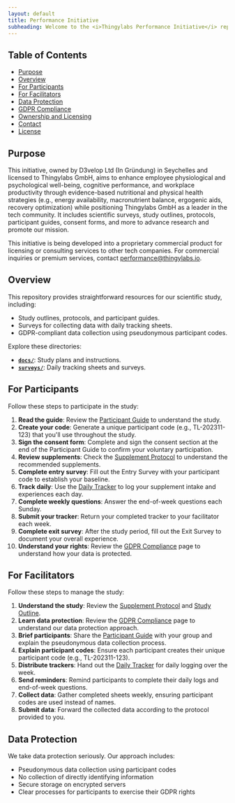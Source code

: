 ```yaml
---
layout: default
title: Performance Initiative
subheading: Welcome to the <i>Thingylabs Performance Initiative</i> repository, supporting our scientific campaign, "Peak Performance through Health at Thingylabs," and related outreach efforts to promote our high-performance, innovative software and cloud development environment through nutritional and physical health strategies.
---
```


<!-- index.md -->

## Table of Contents
- [Purpose](#purpose)
- [Overview](#overview)
- [For Participants](#for-participants)
- [For Facilitators](#for-facilitators)
- [Data Protection](#data-protection)
- [GDPR Compliance](#gdpr-compliance)
- [Ownership and Licensing](#ownership-and-licensing)
- [Contact](#contact)
- [License](#license)

## Purpose
This initiative, owned by D3velop Ltd (In Gründung) in Seychelles and licensed to Thingylabs GmbH, aims to enhance employee physiological and psychological well-being, cognitive performance, and workplace productivity through evidence-based nutritional and physical health strategies (e.g., energy availability, macronutrient balance, ergogenic aids, recovery optimization) while positioning Thingylabs GmbH as a leader in the tech community. It includes scientific surveys, study outlines, protocols, participant guides, consent forms, and more to advance research and promote our mission.

This initiative is being developed into a proprietary commercial product for licensing or consulting services to other tech companies. For commercial inquiries or premium services, contact [performance@thingylabs.io](mailto:performance@thingylabs.io).

## Overview
This repository provides straightforward resources for our scientific study, including:

- Study outlines, protocols, and participant guides.
- Surveys for collecting data with daily tracking sheets.
- GDPR-compliant data collection using pseudonymous participant codes.

Explore these directories:

- **[`docs/`](/docs)**: Study plans and instructions.
- **[`surveys/`](/surveys)**: Daily tracking sheets and surveys.

## For Participants
Follow these steps to participate in the study:

1. **Read the guide**: Review the [Participant Guide](/docs/s1-participant-guide) to understand the study.
2. **Create your code**: Generate a unique participant code (e.g., TL-202311-123) that you'll use throughout the study.
3. **Sign the consent form**: Complete and sign the consent section at the end of the Participant Guide to confirm your voluntary participation.
4. **Review supplements**: Check the [Supplement Protocol](/docs/s1-supplement-protocol) to understand the recommended supplements.
5. **Complete entry survey**: Fill out the Entry Survey with your participant code to establish your baseline.
6. **Track daily**: Use the [Daily Tracker](/surveys/s1-daily-tracker) to log your supplement intake and experiences each day.
7. **Complete weekly questions**: Answer the end-of-week questions each Sunday.
8. **Submit your tracker**: Return your completed tracker to your facilitator each week.
9. **Complete exit survey**: After the study period, fill out the Exit Survey to document your overall experience.
10. **Understand your rights**: Review the [GDPR Compliance](/gdpr-compliance) page to understand how your data is protected.

## For Facilitators
Follow these steps to manage the study:

1. **Understand the study**: Review the [Supplement Protocol](/docs/s1-supplement-protocol) and [Study Outline](/docs/study-1-outline).
2. **Learn data protection**: Review the [GDPR Compliance](/gdpr-compliance) page to understand our data protection approach.
3. **Brief participants**: Share the [Participant Guide](/docs/s1-participant-guide) with your group and explain the pseudonymous data collection process.
4. **Explain participant codes**: Ensure each participant creates their unique participant code (e.g., TL-202311-123).
5. **Distribute trackers**: Hand out the [Daily Tracker](/surveys/s1-daily-tracker) for daily logging over the week.
6. **Send reminders**: Remind participants to complete their daily logs and end-of-week questions.
7. **Collect data**: Gather completed sheets weekly, ensuring participant codes are used instead of names.
8. **Submit data**: Forward the collected data according to the protocol provided to you.

## Data Protection
We take data protection seriously. Our approach includes:
- Pseudonymous data collection using participant codes
- No collection of directly identifying information
- Secure storage on encrypted servers
- Clear processes for participants to exercise their GDPR rights
